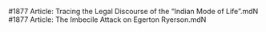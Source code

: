 #1877
Article: Tracing the Legal Discourse of the “Indian Mode of Life”.mdN
#1877
Article: The Imbecile Attack on Egerton Ryerson.mdN

